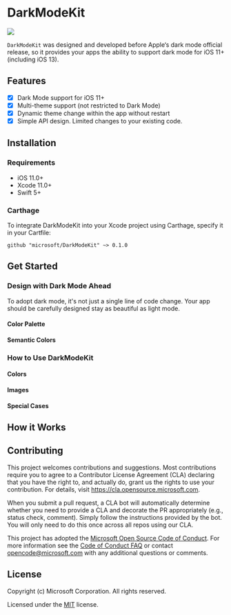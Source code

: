 # DarkModeKit

![](https://github.com/microsoft/DarkModeKit/workflows/CI/badge.svg)

`DarkModeKit` was designed and developed before Apple‘s dark mode official release, so it provides your apps the ability to support dark mode for iOS 11+ (including iOS 13). 

## Features

- [x] Dark Mode support for iOS 11+
- [x] Multi-theme support (not restricted to Dark Mode)
- [x] Dynamic theme change within the app without restart
- [x] Simple API design. Limited changes to your existing code.

## Installation

### Requirements

- iOS 11.0+
- Xcode 11.0+
- Swift 5+

### Carthage

To integrate DarkModeKit into your Xcode project using Carthage, specify it in your Cartfile:

```
github "microsoft/DarkModeKit" ~> 0.1.0
```

## Get Started

### Design with Dark Mode Ahead

To adopt dark mode, it's not just a single line of code change. Your app should be carefully designed stay as beautiful as light mode. 

#### Color Palette

#### Semantic Colors

### How to Use DarkModeKit

#### Colors

#### Images

#### Special Cases

## How it Works

## Contributing

This project welcomes contributions and suggestions.  Most contributions require you to agree to a
Contributor License Agreement (CLA) declaring that you have the right to, and actually do, grant us
the rights to use your contribution. For details, visit https://cla.opensource.microsoft.com.

When you submit a pull request, a CLA bot will automatically determine whether you need to provide
a CLA and decorate the PR appropriately (e.g., status check, comment). Simply follow the instructions
provided by the bot. You will only need to do this once across all repos using our CLA.

This project has adopted the [Microsoft Open Source Code of Conduct](https://opensource.microsoft.com/codeofconduct/).
For more information see the [Code of Conduct FAQ](https://opensource.microsoft.com/codeofconduct/faq/) or
contact [opencode@microsoft.com](mailto:opencode@microsoft.com) with any additional questions or comments.

## License

Copyright (c) Microsoft Corporation. All rights reserved.

Licensed under the [MIT](LICENSE) license.